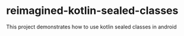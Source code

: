 # reimagined-kotlin-sealed-classes
This project demonstrates how to use kotlin sealed classes in android

